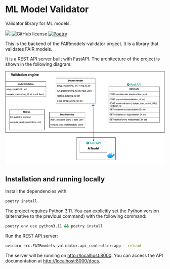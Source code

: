 # ML Model Validator

Validator library for ML models.

![](https://img.shields.io/badge/python-3.11+-blue.svg)
![GitHub license](https://img.shields.io/github/license/MaastrichtU-BISS/FAIVOR-backend)
[![Poetry](https://img.shields.io/endpoint?url=https://python-poetry.org/badge/v0.json)](https://python-poetry.org/)

This is the backend of the FAIRmodels-validator project. It is a library that validates FAIR models.

It is a REST API server built with FastAPI.
The architecture of the project is shown in the following diagram:

![techstack](./architecture.drawio.png)

## Installation and running locally

Install the dependencies with
```bash
poetry install
```

The project requires Python 3.11. You can explicitly set the Python version (alternative to the previous command) with the following command:

```bash
poetry env use python3.11 && poetry install
```

Run the REST API server:

```bash
uvicorn src.FAIRmodels-validator.api_controller:app --reload
```

The server will be running on [http://localhost:8000](http://localhost:8000). You can access the API documentation at [http://localhost:8000/docs](http://localhost:8000/docs).
